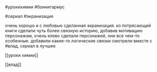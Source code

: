 #урокихимии #боннигармус 

#сериал #экранизация 


очень хорошо и с любовью сделанная экранизация. из потрясающей книги сделали чуть более связную историю, добавив мотивацию персонажам, 
очень клево сделали персонажей, они все чем-то особенные. 
добавили какие-то логические связки
смотрели вместе с #влад, сериал в лучшее

[[уроки химии]]

[[влад]]